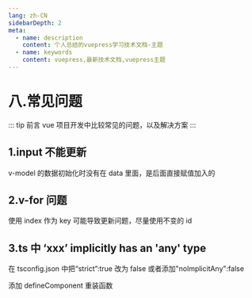 ```yaml
---
lang: zh-CN
sidebarDepth: 2
meta:
  - name: description
    content: 个人总结的vuepress学习技术文档-主题
  - name: keywords
    content: vuepress,最新技术文档,vuepress主题
---
```


# 八.常见问题

::: tip 前言
vue 项目开发中比较常见的问题，以及解决方案
:::

## 1.input 不能更新

v-model 的数据初始化时没有在 data 里面，是后面直接赋值加入的

## 2.v-for 问题

使用 index 作为 key 可能导致更新问题，尽量使用不变的 id

## 3.ts 中 ‘xxx’ implicitly has an 'any' type

在 tsconfig.json 中把“strict”:true 改为 false 或者添加"nolmplicitAny":false

添加 defineComponent 重装函数

